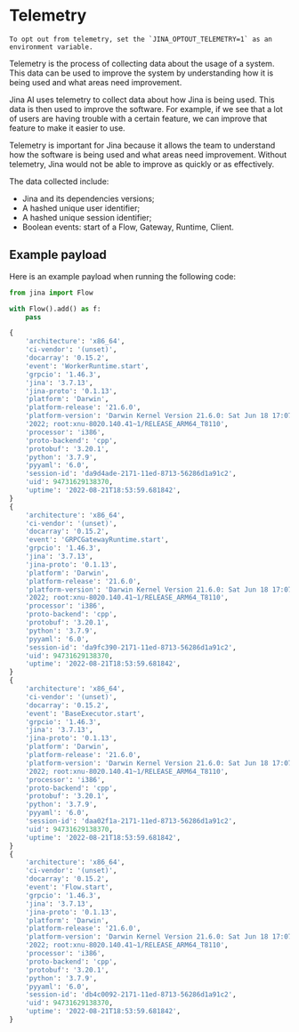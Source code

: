 # Telemetry

```{warning}
To opt out from telemetry, set the `JINA_OPTOUT_TELEMETRY=1` as an environment variable.
```

Telemetry is the process of collecting data about the usage of a system. This data can be used to improve the system by understanding how it is being used and what areas need improvement.

Jina AI uses telemetry to collect data about how Jina is being used. This data is then used to improve the software. For example, if we see that a lot of users are having trouble with a certain feature, we can improve that feature to make it easier to use.

Telemetry is important for Jina because it allows the team to understand how the software is being used and what areas need improvement. Without telemetry, Jina would not be able to improve as quickly or as effectively.

The data collected include:

- Jina and its dependencies versions;
- A hashed unique user identifier;
- A hashed unique session identifier;
- Boolean events: start of a Flow, Gateway, Runtime, Client.


## Example payload

Here is an example payload when running the following code:

```python
from jina import Flow

with Flow().add() as f:
    pass
```

```python
{
    'architecture': 'x86_64',
    'ci-vendor': '(unset)',
    'docarray': '0.15.2',
    'event': 'WorkerRuntime.start',
    'grpcio': '1.46.3',
    'jina': '3.7.13',
    'jina-proto': '0.1.13',
    'platform': 'Darwin',
    'platform-release': '21.6.0',
    'platform-version': 'Darwin Kernel Version 21.6.0: Sat Jun 18 17:07:28 PDT '
    '2022; root:xnu-8020.140.41~1/RELEASE_ARM64_T8110',
    'processor': 'i386',
    'proto-backend': 'cpp',
    'protobuf': '3.20.1',
    'python': '3.7.9',
    'pyyaml': '6.0',
    'session-id': 'da9d4ade-2171-11ed-8713-56286d1a91c2',
    'uid': 94731629138370,
    'uptime': '2022-08-21T18:53:59.681842',
}
{
    'architecture': 'x86_64',
    'ci-vendor': '(unset)',
    'docarray': '0.15.2',
    'event': 'GRPCGatewayRuntime.start',
    'grpcio': '1.46.3',
    'jina': '3.7.13',
    'jina-proto': '0.1.13',
    'platform': 'Darwin',
    'platform-release': '21.6.0',
    'platform-version': 'Darwin Kernel Version 21.6.0: Sat Jun 18 17:07:28 PDT '
    '2022; root:xnu-8020.140.41~1/RELEASE_ARM64_T8110',
    'processor': 'i386',
    'proto-backend': 'cpp',
    'protobuf': '3.20.1',
    'python': '3.7.9',
    'pyyaml': '6.0',
    'session-id': 'da9fc390-2171-11ed-8713-56286d1a91c2',
    'uid': 94731629138370,
    'uptime': '2022-08-21T18:53:59.681842',
}
{
    'architecture': 'x86_64',
    'ci-vendor': '(unset)',
    'docarray': '0.15.2',
    'event': 'BaseExecutor.start',
    'grpcio': '1.46.3',
    'jina': '3.7.13',
    'jina-proto': '0.1.13',
    'platform': 'Darwin',
    'platform-release': '21.6.0',
    'platform-version': 'Darwin Kernel Version 21.6.0: Sat Jun 18 17:07:28 PDT '
    '2022; root:xnu-8020.140.41~1/RELEASE_ARM64_T8110',
    'processor': 'i386',
    'proto-backend': 'cpp',
    'protobuf': '3.20.1',
    'python': '3.7.9',
    'pyyaml': '6.0',
    'session-id': 'daa02f1a-2171-11ed-8713-56286d1a91c2',
    'uid': 94731629138370,
    'uptime': '2022-08-21T18:53:59.681842',
}
{
    'architecture': 'x86_64',
    'ci-vendor': '(unset)',
    'docarray': '0.15.2',
    'event': 'Flow.start',
    'grpcio': '1.46.3',
    'jina': '3.7.13',
    'jina-proto': '0.1.13',
    'platform': 'Darwin',
    'platform-release': '21.6.0',
    'platform-version': 'Darwin Kernel Version 21.6.0: Sat Jun 18 17:07:28 PDT '
    '2022; root:xnu-8020.140.41~1/RELEASE_ARM64_T8110',
    'processor': 'i386',
    'proto-backend': 'cpp',
    'protobuf': '3.20.1',
    'python': '3.7.9',
    'pyyaml': '6.0',
    'session-id': 'db4c0092-2171-11ed-8713-56286d1a91c2',
    'uid': 94731629138370,
    'uptime': '2022-08-21T18:53:59.681842',
}
```
